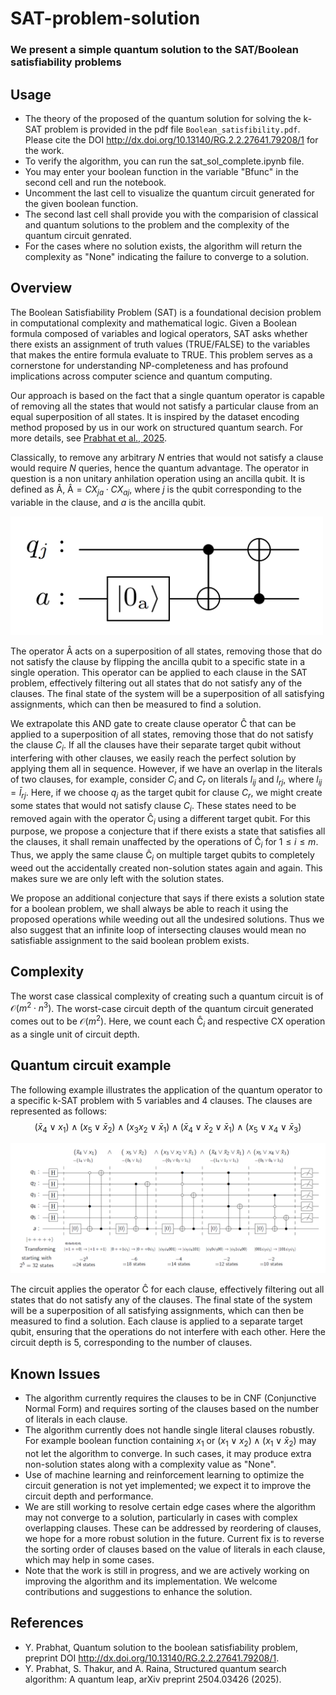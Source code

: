 # SAT-problem-solution
### We present a simple quantum solution to the SAT/Boolean satisfiability problems

## Usage
- The theory of the proposed of the quantum solution for solving the k-SAT problem is provided in the pdf file `Boolean_satisfibility.pdf`. Please cite the DOI http://dx.doi.org/10.13140/RG.2.2.27641.79208/1 for the work.
- To verify the algorithm, you can run the sat_sol_complete.ipynb file.
- You may enter your boolean function in the variable "Bfunc" in the second cell and run the notebook.
- Uncomment the last cell to visualize the quantum circuit generated for the given boolean function.
- The second last cell shall provide you with the comparision of classical and quantum solutions to the problem and the complexity of the quantum circuit genrated.
- For the cases where no solution exists, the algorithm will return the complexity as "None" indicating the failure to converge to a solution.

## Overview
The Boolean Satisfiability Problem (SAT) is a foundational decision problem in computational complexity and mathematical logic. Given a Boolean formula composed of variables and logical operators, SAT asks whether there exists an assignment of truth values (TRUE/FALSE) to the variables that makes the entire formula evaluate to TRUE. This problem serves as a cornerstone for understanding NP-completeness and has profound implications across computer science and quantum computing.

Our approach is based on the fact that a single quantum operator is capable of removing all the states that would not satisfy a particular clause from an equal superposition of all states. 
It is inspired by the dataset encoding method proposed by us in our work on structured quantum search. For more details, see [Prabhat et al., 2025](https://arxiv.org/abs/2504.03426).

Classically, to remove any arbitrary $N$ entries that would not satisfy a clause would require $N$ queries, hence the quantum advantage.
The operator in question is a non unitary anhilation operation using an ancilla qubit. It is defined as $\mathrm{\hat {A}}$, ${\mathrm{\hat {A}}} = CX_{ja}\cdot CX_{aj}$, where $j$ is the qubit corresponding to the variable in the clause, and $a$ is the ancilla qubit.

<img src="images/operatorA.png" alt="Quantum AND gate circuit" width="500"/>

The operator ${\mathrm{\hat A}}$ acts on a superposition of all states, removing those that do not satisfy the clause by flipping the ancilla qubit to a specific state in a single operation.
This operator can be applied to each clause in the SAT problem, effectively filtering out all states that do not satisfy any of the clauses. The final state of the system will be a superposition of all satisfying assignments, which can then be measured to find a solution.

We extrapolate this AND gate to create clause operator ${\mathrm{\hat C}}$ that can be applied to a superposition of all states, removing those that do not satisfy the clause $C_i$.
If all the clauses have their separate target qubit without interfering with other clauses, we easily reach the perfect solution by applying them all in sequence.
However, if we have an overlap in the literals of two clauses, for example, consider $C_i$ and $C_r$ on literals $l_{ij}$ and $l_{rj}$, where $l_{ij}=\bar l_{rj}$.
Here, if we choose $q_j$ as the target qubit for clause $C_r$, we might create some states that would not satisfy clause $C_i$.
These states need to be removed again with the operator $\mathrm{\hat{C}}_i$ using a different target qubit.
For this purpose, we propose a conjecture that if there exists a state that satisfies all the clauses, it shall remain unaffected by the operations of $\mathrm{\hat{C}}_i$ for $1\le i\le m$.
Thus, we apply the same clause $\mathrm{\hat{C}}_i$ on multiple target qubits to completely weed out the accidentally created non-solution states again and again.
This makes sure we are only left with the solution states.

We propose an additional conjecture that says if there exists a solution state for a boolean problem, we shall always be able to reach it using the proposed operations while weeding out all the undesired solutions.
Thus we also suggest that an infinite loop of intersecting clauses would mean no satisfiable assignment to the said boolean problem exists.

## Complexity
The worst case classical complexity of creating such a quantum circuit is of $\mathcal{O}(m^2\cdot n^3)$.
The worst-case circuit depth of the quantum circuit generated comes out to be $\mathcal{O}(m^2)$. 
Here, we count each $\mathrm{\hat{C}}_i$ and respective CX operation as a single unit of circuit depth.


## Quantum circuit example 
The following example illustrates the application of the quantum operator to a specific k-SAT problem with 5 variables and 4 clauses. The clauses are represented as follows:
$$(\bar x_4 \lor x_1)\land ( x_5 \lor \bar x_2)\land(x_3 x_2 \lor \bar x_1)\land(\bar x_4 \lor\bar x_2\lor\bar x_1)\land(x_5\lor x_4 \lor \bar x_3) $$

<img src="images/Example_qc.png" alt="Quantum k-SAT Operator Circuit" width="1000"/>

The circuit applies the operator ${\mathrm{\hat C}}$ for each clause, effectively filtering out all states that do not satisfy any of the clauses. The final state of the system will be a superposition of all satisfying assignments, which can then be measured to find a solution.
Each clause is applied to a separate target qubit, ensuring that the operations do not interfere with each other. Here the circuit depth is 5, corresponding to the number of clauses.

## Known Issues
- The algorithm currently requires the clauses to be in CNF (Conjunctive Normal Form) and requires sorting of the clauses based on the number of literals in each clause.
- The algorithm currently does not handle single literal clauses robustly. For example boolean function containing $x_1$ or $(x_1 \lor x_2) \land (x_1 \lor \bar x_2)$ may not let the algorithm to converge. In such cases, it may produce extra non-solution states along with a complexity value as "None".
- Use of machine learning and reinforcement learning to optimize the circuit generation is not yet implemented; we expect it to improve the circuit depth and performance.
- We are still working to resolve certain edge cases where the algorithm may not converge to a solution, particularly in cases with complex overlapping clauses. These can be addressed by reordering of clauses, we hope for a more robust solution in the future. Current fix is to reverse the sorting order of clauses based on the value of literals in each clause, which may help in some cases.
- Note that the work is still in progress, and we are actively working on improving the algorithm and its implementation. We welcome contributions and suggestions to enhance the solution.

## References
- Y. Prabhat, Quantum solution to the boolean satisfiability problem, preprint DOI http://dx.doi.org/10.13140/RG.2.2.27641.79208/1.
- Y. Prabhat, S. Thakur, and A. Raina, Structured quantum search algorithm: A quantum leap, arXiv preprint
2504.03426 (2025).
